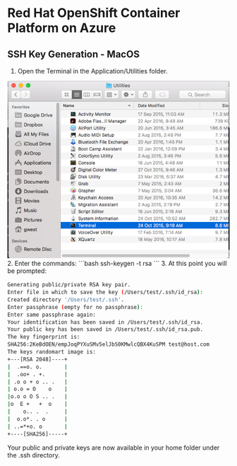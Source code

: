 # Red Hat OpenShift Container Platform on Azure

## SSH Key Generation - MacOS
1. Open the Terminal in the Application/Utilities folder.
<img src="images/terminal.png">
2. Enter the commands:
```bash
ssh-keygen -t rsa
```
3. At this point you will be prompted:

```bash
Generating public/private RSA key pair.
Enter file in which to save the key (/Users/test/.ssh/id_rsa):
Created directory '/Users/test/.ssh'.
Enter passphrase (empty for no passphrase):
Enter same passphrase again:
Your identification has been saved in /Users/test/.ssh/id_rsa.
Your public key has been saved in /Users/test/.ssh/id_rsa.pub.
The key fingerprint is:
SHA256:2KeBdOEN/empJoqPYXuSMv5elJbS0KMwlcQBX4KuSPM test@host.com
The keys randomart image is:
+---[RSA 2048]----+
|  .==o. o.       |
|  .oo+ . +.      |
| .o o + o .. .   |
| o.o = O    o    |
|o.o o O S .. .   |
|o  E +   +  o    |
|    o.. .  .     |
|  o.o*. . o      |
| ..=*+o. o       |
+----[SHA256]-----+
```

Your public and private keys are now available in your home folder under the .ssh directory.
